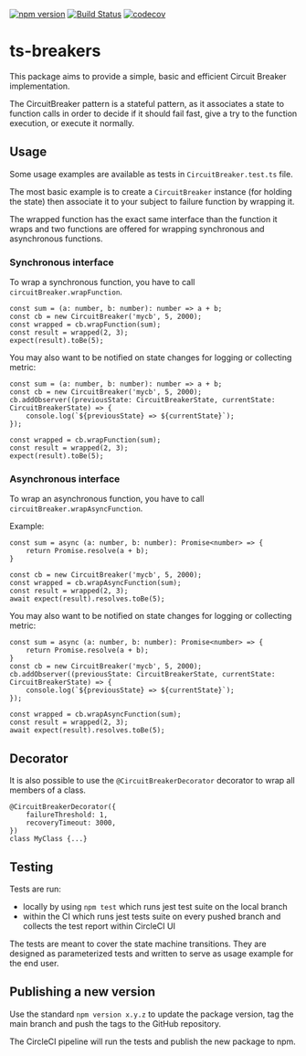 [![npm version](https://badge.fury.io/js/ts-breakers.svg)](https://badge.fury.io/js/ts-breakers)
[![Build Status](https://circleci.com/gh/migibert/ts-breakers.svg?style=shield)](https://circleci.com/gh/migibert/ts-breakers)
[![codecov](https://codecov.io/gh/migibert/ts-breakers/branch/main/graph/badge.svg?token=CTV9BCN9LK)](https://codecov.io/gh/migibert/ts-breakers)


# ts-breakers

This package aims to provide a simple, basic and efficient Circuit Breaker implementation.

The CircuitBreaker pattern is a stateful pattern, as it associates a state to function calls in order to decide if it should fail fast, give a try to the function execution, or execute it normally.


## Usage

Some usage examples are available as tests in `CircuitBreaker.test.ts` file.

The most basic example is to create a `CircuitBreaker` instance (for holding the state) then associate it to your subject to failure function by wrapping it.

The wrapped function has the exact same interface than the function it wraps and two functions are offered for wrapping synchronous and asynchronous functions.

### Synchronous interface

To wrap a synchronous function, you have to call `circuitBreaker.wrapFunction`.

```
const sum = (a: number, b: number): number => a + b;
const cb = new CircuitBreaker('mycb', 5, 2000);
const wrapped = cb.wrapFunction(sum);
const result = wrapped(2, 3);
expect(result).toBe(5);
```

You may also want to be notified on state changes for logging or collecting metric:

```
const sum = (a: number, b: number): number => a + b;
const cb = new CircuitBreaker('mycb', 5, 2000);
cb.addObserver((previousState: CircuitBreakerState, currentState: CircuitBreakerState) => {
    console.log(`${previousState} => ${currentState}`);
});

const wrapped = cb.wrapFunction(sum);
const result = wrapped(2, 3);
expect(result).toBe(5);
```

### Asynchronous interface

To wrap an asynchronous function, you have to call `circuitBreaker.wrapAsyncFunction`.

Example:

```
const sum = async (a: number, b: number): Promise<number> => {
    return Promise.resolve(a + b);
}

const cb = new CircuitBreaker('mycb', 5, 2000);
const wrapped = cb.wrapAsyncFunction(sum);
const result = wrapped(2, 3);
await expect(result).resolves.toBe(5);
```

You may also want to be notified on state changes for logging or collecting metric:

```
const sum = async (a: number, b: number): Promise<number> => {
    return Promise.resolve(a + b);
}
const cb = new CircuitBreaker('mycb', 5, 2000);
cb.addObserver((previousState: CircuitBreakerState, currentState: CircuitBreakerState) => {
    console.log(`${previousState} => ${currentState}`);
});

const wrapped = cb.wrapAsyncFunction(sum);
const result = wrapped(2, 3);
await expect(result).resolves.toBe(5);
```


## Decorator

It is also possible to use the `@CircuitBreakerDecorator` decorator to wrap all members of a class.

```
@CircuitBreakerDecorator({
    failureThreshold: 1,
    recoveryTimeout: 3000,
})
class MyClass {...}
```

## Testing

Tests are run:

* locally by using `npm test` which runs jest test suite on the local branch
* within the CI which runs jest tests suite on every pushed branch and collects the test report within CircleCI UI


The tests are meant to cover the state machine transitions. They are designed as parameterized tests and written to serve as usage example for the end user.


## Publishing a new version

Use the standard `npm version x.y.z` to update the package version, tag the main branch and push the tags to the GitHub repository.

The CircleCI pipeline will run the tests and publish the new package to npm.